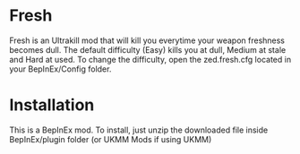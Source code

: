 # Fresh
Fresh is an Ultrakill mod that will kill you everytime your weapon freshness becomes dull. The default difficulty (Easy) kills you at dull, Medium at stale and Hard at used. To change the difficulty, open the zed.fresh.cfg located in your BepInEx/Config folder.

# Installation
This is a BepInEx mod. To install, just unzip the downloaded file inside BepInEx/plugin folder (or UKMM Mods if using UKMM)